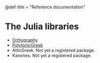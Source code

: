 @def title = "Reference documentation"


# The Julia libraries

- [Orthography](https://hcmid.github.io/Orthography.jl/stable/)
- [PolytonicGreek](https://neelsmith.github.io/PolytonicGreek.jl/stable/)
- AtticGreek. Not yet a registered package.
- Kanones. Not yet a registered package.